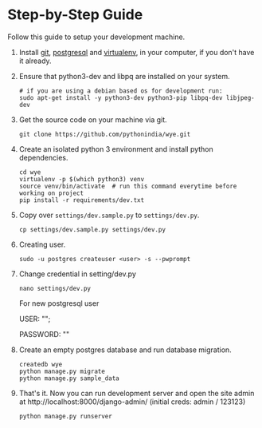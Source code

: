 # Step-by-Step Guide

Follow this guide to setup your development machine.

1. Install [git], [postgresql] and [virtualenv], in your computer, if you don't have it already.
2. Ensure that python3-dev and libpq are installed on your system.

    ```shell
    # if you are using a debian based os for development run:
    sudo apt-get install -y python3-dev python3-pip libpq-dev libjpeg-dev
    ```

3. Get the source code on your machine via git.
    
    ```shell
    git clone https://github.com/pythonindia/wye.git
    ```

4. Create an isolated python 3 environment and install python dependencies.

    ```shell
    cd wye
    virtualenv -p $(which python3) venv
    source venv/bin/activate  # run this command everytime before working on project
    pip install -r requirements/dev.txt
    ```

5. Copy over `settings/dev.sample.py` to `settings/dev.py`.

    ```
    cp settings/dev.sample.py settings/dev.py
    ```

6. Creating user.

    ```
    sudo -u postgres createuser <user> -s --pwprompt

    ```
    
6. Change credential in setting/dev.py
    
    ```
    nano settings/dev.py
    ```
    For new postgresql user  
    
    USER: "<user>";

    PASSWORD: "<password enter on prompt at user creation>"

7. Create an empty postgres database and run database migration.

    ```
    createdb wye
    python manage.py migrate
    python manage.py sample_data
    ```

8. That's it. Now you can run development server and open the site admin at http://localhost:8000/django-admin/ (initial creds: admin / 123123)

    ```
    python manage.py runserver
    ```


[git]: https://git-scm.com/downloads
[virtualenv]: https://virtualenv.pypa.io/
[postgresql]: http://www.postgresql.org/download/

